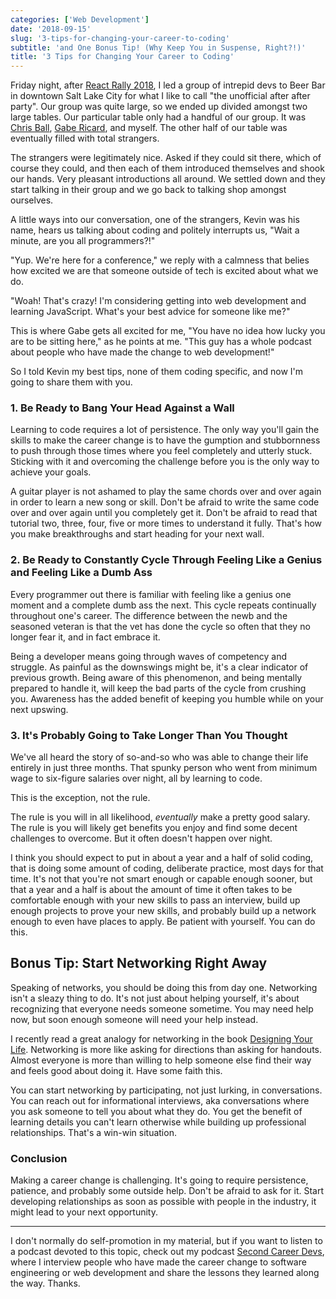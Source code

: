 ```yaml
---
categories: ['Web Development']
date: '2018-09-15'
slug: '3-tips-for-changing-your-career-to-coding'
subtitle: 'and One Bonus Tip! (Why Keep You in Suspense, Right?!)'
title: '3 Tips for Changing Your Career to Coding'
---
```


Friday night, after [React Rally 2018](https://www.reactrally.com/), I led a group of intrepid devs to Beer Bar in downtown Salt Lake City for what I like to call "the unofficial after after party". Our group was quite large, so we ended up divided amongst two large tables. Our particular table only had a handful of our group. It was [Chris Ball](https://twitter.com/cball_), [Gabe Ricard](https://twitter.com/GabeRicard), and myself. The other half of our table was eventually filled with total strangers.

The strangers were legitimately nice. Asked if they could sit there, which of course they could, and then each of them introduced themselves and shook our hands. Very pleasant introductions all around. We settled down and they start talking in their group and we go back to talking shop amongst ourselves.

A little ways into our conversation, one of the strangers, Kevin was his name, hears us talking about coding and politely interrupts us, "Wait a minute, are you all programmers?!"

"Yup. We're here for a conference," we reply with a calmness that belies how excited we are that someone outside of tech is excited about what we do.

"Woah! That's crazy! I'm considering getting into web development and learning JavaScript. What's your best advice for someone like me?"

This is where Gabe gets all excited for me, "You have no idea how lucky you are to be sitting here," as he points at me. "This guy has a whole podcast about people who have made the change to web development!"

So I told Kevin my best tips, none of them coding specific, and now I'm going to share them with you.

### 1\. Be Ready to Bang Your Head Against a Wall

Learning to code requires a lot of persistence. The only way you'll gain the skills to make the career change is to have the gumption and stubbornness to push through those times where you feel completely and utterly stuck. Sticking with it and overcoming the challenge before you is the only way to achieve your goals.

A guitar player is not ashamed to play the same chords over and over again in order to learn a new song or skill. Don't be afraid to write the same code over and over again until you completely get it. Don't be afraid to read that tutorial two, three, four, five or more times to understand it fully. That's how you make breakthroughs and start heading for your next wall.

### 2\. Be Ready to Constantly Cycle Through Feeling Like a Genius and Feeling Like a Dumb Ass

Every programmer out there is familiar with feeling like a genius one moment and a complete dumb ass the next. This cycle repeats continually throughout one's career. The difference between the newb and the seasoned veteran is that the vet has done the cycle so often that they no longer fear it, and in fact embrace it.

Being a developer means going through waves of competency and struggle. As painful as the downswings might be, it's a clear indicator of previous growth. Being aware of this phenomenon, and being mentally prepared to handle it, will keep the bad parts of the cycle from crushing you. Awareness has the added benefit of keeping you humble while on your next upswing.

### 3\. It's Probably Going to Take Longer Than You Thought

We've all heard the story of so-and-so who was able to change their life entirely in just three months. That spunky person who went from minimum wage to six-figure salaries over night, all by learning to code.

This is the exception, not the rule.

The rule is you will in all likelihood, _eventually_ make a pretty good salary. The rule is you will likely get benefits you enjoy and find some decent challenges to overcome. But it often doesn't happen over night.

I think you should expect to put in about a year and a half of solid coding, that is doing some amount of coding, deliberate practice, most days for that time. It's not that you're not smart enough or capable enough sooner, but that a year and a half is about the amount of time it often takes to be comfortable enough with your new skills to pass an interview, build up enough projects to prove your new skills, and probably build up a network enough to even have places to apply. Be patient with yourself. You can do this.

## Bonus Tip: Start Networking Right Away

Speaking of networks, you should be doing this from day one. Networking isn't a sleazy thing to do. It's not just about helping yourself, it's about recognizing that everyone needs someone sometime. You may need help now, but soon enough someone will need your help instead.

I recently read a great analogy for networking in the book [Designing Your Life](https://amzn.to/2NhPd4R). Networking is more like asking for directions than asking for handouts. Almost everyone is more than willing to help someone else find their way and feels good about doing it. Have some faith this.

You can start networking by participating, not just lurking, in conversations. You can reach out for informational interviews, aka conversations where you ask someone to tell you about what they do. You get the benefit of learning details you can't learn otherwise while building up professional relationships. That's a win-win situation.

### Conclusion

Making a career change is challenging. It's going to require persistence, patience, and probably some outside help. Don't be afraid to ask for it. Start developing relationships as soon as possible with people in the industry, it might lead to your next opportunity.

---

I don't normally do self-promotion in my material, but if you want to listen to a podcast devoted to this topic, check out my podcast [Second Career Devs](https://secondcareerdevs.com), where I interview people who have made the career change to software engineering or web development and share the lessons they learned along the way. Thanks.
